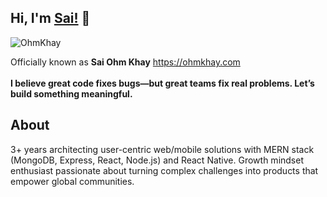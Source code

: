 ## Hi, I'm [Sai!](https://www.ohmkhay.com/) 👋

<p align="left"> <img src="https://komarev.com/ghpvc/?username=OhmKhay&label=Views&color=blue&style=plastic" alt="OhmKhay" /> 
 </p>

Officially known as  <b>Sai Ohm Khay</b> https://ohmkhay.com
<br/>
<br/>
__I believe great code fixes bugs—but great teams fix real problems. Let’s build something meaningful.__
## About

3+ years architecting user-centric web/mobile solutions with MERN stack (MongoDB, Express, React, Node.js) and React Native. Growth mindset enthusiast passionate about turning complex challenges into products that empower global communities.

<br/>
